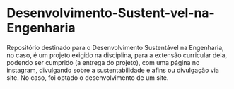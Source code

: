 # Desenvolvimento-Sustent-vel-na-Engenharia
Repositório destinado para o Desenvolvimento Sustentável na Engenharia, no caso, é um projeto exigido na disciplina, para a extensão curricular dela, podendo ser cumprido (a entrega do projeto), com uma página no instagram, divulgando sobre a sustentabilidade e afins ou divulgação via site. No caso, foi optado o desenvolvimento de um site.
